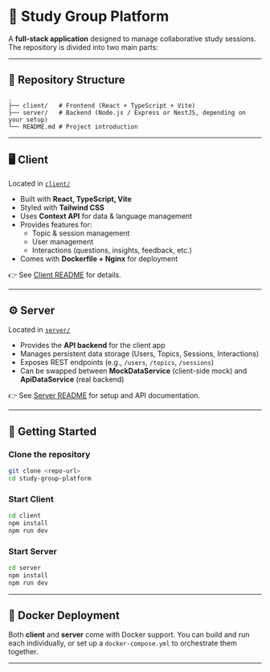 # 📘 Study Group Platform

A **full-stack application** designed to manage collaborative study sessions.  
The repository is divided into two main parts:

---

## 📂 Repository Structure
```
.
├── client/   # Frontend (React + TypeScript + Vite)
├── server/   # Backend (Node.js / Express or NestJS, depending on your setup)
└── README.md # Project introduction
```

---

## 🖥 Client
Located in [`client/`](./client)  

- Built with **React, TypeScript, Vite**  
- Styled with **Tailwind CSS**  
- Uses **Context API** for data & language management  
- Provides features for:
  - Topic & session management  
  - User management  
  - Interactions (questions, insights, feedback, etc.)  
- Comes with **Dockerfile + Nginx** for deployment  

👉 See [Client README](./client/README.md) for details.

---

## ⚙️ Server
Located in [`server/`](./server)  

- Provides the **API backend** for the client app  
- Manages persistent data storage (Users, Topics, Sessions, Interactions)  
- Exposes REST endpoints (e.g., `/users`, `/topics`, `/sessions`)  
- Can be swapped between **MockDataService** (client-side mock) and **ApiDataService** (real backend)  

👉 See [Server README](./server/README.md) for setup and API documentation.

---

## 🚀 Getting Started

### Clone the repository
```bash
git clone <repo-url>
cd study-group-platform
```

### Start Client
```bash
cd client
npm install
npm run dev
```

### Start Server
```bash
cd server
npm install
npm run dev
```

---

## 🐳 Docker Deployment
Both **client** and **server** come with Docker support. You can build and run each individually, or set up a `docker-compose.yml` to orchestrate them together.  

---
